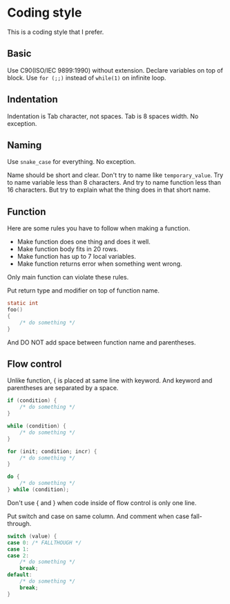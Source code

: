 Coding style
============

This is a coding style that I prefer.

Basic
-----

Use C90(ISO/IEC 9899:1990) without extension.
Declare variables on top of block.
Use `for (;;)` instead of `while(1)` on infinite loop.

Indentation
-----------

Indentation is Tab character, not spaces. Tab is 8 spaces width. No exception.

Naming
------

Use `snake_case` for everything. No exception.  

Name should be short and clear. Don't try to name like `temporary_value`.
Try to name variable less than 8 characters.
And try to name function less than 16 characters.
But try to explain what the thing does in that short name.

Function
--------

Here are some rules you have to follow when making a function.

* Make function does one thing and does it well.
* Make function body fits in 20 rows.
* Make function has up to 7 local variables.
* Make function returns error when something went wrong.

Only main function can violate these rules.

Put return type and modifier on top of function name.

```c
static int
foo()
{
    /* do something */
}
```

And DO NOT add space between function name and parentheses.

Flow control
------------

Unlike function, { is placed at same line with keyword.
And keyword and parentheses are separated by a space.

```c
if (condition) {
    /* do something */
}

while (condition) {
    /* do something */
}

for (init; condition; incr) {
    /* do something */
}

do {
    /* do something */
} while (condition);
```

Don't use { and } when code inside of flow control is only one line.

Put switch and case on same column. And comment when case fall-through.
```c
switch (value) {
case 0: /* FALLTHOUGH */
case 1:
case 2:
    /* do something */
    break;
default:
    /* do something */
    break;
}
```

